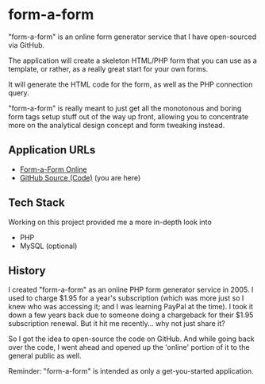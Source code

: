 # form-a-form

"form-a-form" is an online form generator service that I have open-sourced via GitHub.

The application will create a skeleton HTML/PHP form that you can use as a template, or rather, as a really great start for your own forms.

It will generate the HTML code for the form, as well as the PHP connection query.

"form-a-form" is really meant to just get all the monotonous and boring form tags setup stuff out of the way up front, allowing you to concentrate more on the analytical design concept and form tweaking instead.

## Application URLs

  - [Form-a-Form Online](https://kdcinfo.com/db/form-a-form/)
  - [GitHub Source (Code)](https://github.com/KDCinfo/done-for-now) (you are here)

## Tech Stack

Working on this project provided me a more in-depth look into
  - PHP
  - MySQL (optional)

## History

I created "form-a-form" as an online PHP form generator service in 2005.
I used to charge $1.95 for a year's subscription (which was more just so I knew who was accessing it; and I was learning PayPal at the time).
I took it down a few years back due to someone doing a chargeback for their $1.95 subscription renewal.
But it hit me recently... why not just share it?

So I got the idea to open-source the code on GitHub. And while going back over the code, I went ahead and opened up the 'online' portion of it to the general public as well.

Reminder: "form-a-form" is intended as only a get-you-started application.
